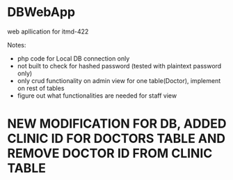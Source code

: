 # DBWebApp
web apllication for itmd-422

Notes:
- php code for Local DB connection only
- not built to check for hashed password (tested with plaintext password only)
- only crud functionality on admin view for one table(Doctor), implement on rest of tables
- figure out what functionalities are needed for staff view

# NEW MODIFICATION FOR DB, ADDED CLINIC ID FOR DOCTORS TABLE AND REMOVE DOCTOR ID FROM CLINIC TABLE